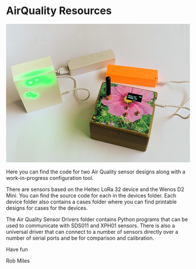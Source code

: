 # AirQuality Resources

![Both Air Quality Sensors](Images/Sensor-1.JPG)


Here you can find the code for two Air Quality sensor designs along with a work-in-progress configuration tool.

There are sensors based on the Heltec LoRa 32 device and the Wenos D2 Mini. You can find the source code for each in the devices folder. Each device folder also contains a cases folder where you can find printable designs for cases for the devices. 

The Air Quality Sensor Drivers folder contains Python programs that can be used to communicate with SDS011 and XPH01 sensors. There is also a universal driver that can connect to a number of sensors directly over a number of serial ports and be for comparison and calibration.

Have fun

Rob Miles
